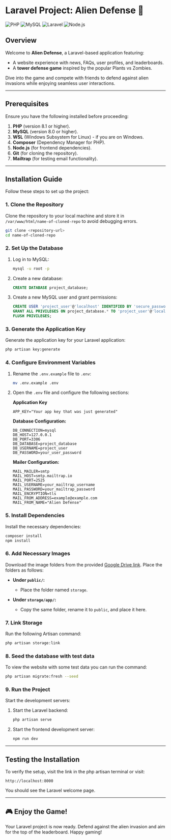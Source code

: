 # Laravel Project: Alien Defense 🚀

![PHP](https://img.shields.io/badge/PHP-%3E%3D8.1-blue) ![MySQL](https://img.shields.io/badge/MySQL-%3E%3D8.0-orange) ![Laravel](https://img.shields.io/badge/Laravel-11.x-red) ![Node.js](https://img.shields.io/badge/Node.js-%3E%3D16.0-green)

## Overview
Welcome to **Alien Defense**, a Laravel-based application featuring:

- A website experience with news, FAQs, user profiles, and leaderboards.
- A **tower defense game** inspired by the popular Plants vs Zombies.

Dive into the game and compete with friends to defend against alien invasions while enjoying seamless user interactions.

---

## Prerequisites
Ensure you have the following installed before proceeding:

1. **PHP** (version 8.1 or higher).
2. **MySQL** (version 8.0 or higher).
3. **WSL** (Windows Subsystem for Linux) - if you are on Windows.
4. **Composer** (Dependency Manager for PHP).
5. **Node.js** (for frontend dependencies).
6. **Git** (for cloning the repository).
7. **Mailtrap** (for testing email functionality).

---

## Installation Guide

Follow these steps to set up the project:

### 1. Clone the Repository
Clone the repository to your local machine and store it in `/var/www/html/name-of-cloned-repo` to avoid debugging errors.

```bash
git clone <repository-url>
cd name-of-cloned-repo
```

### 2. Set Up the Database
1. Log in to MySQL:
   ```bash
   mysql -u root -p
   ```
2. Create a new database:
   ```sql
   CREATE DATABASE project_database;
   ```
3. Create a new MySQL user and grant permissions:
   ```sql
   CREATE USER 'project_user'@'localhost' IDENTIFIED BY 'secure_password';
   GRANT ALL PRIVILEGES ON project_database.* TO 'project_user'@'localhost';
   FLUSH PRIVILEGES;
   ```

### 3. Generate the Application Key
Generate the application key for your Laravel application:
```bash
php artisan key:generate
```

### 4. Configure Environment Variables
1. Rename the `.env.example` file to `.env`:
   ```bash
   mv .env.example .env
   ```
2. Open the `.env` file and configure the following sections:

   **Application Key**
   ```env
   APP_KEY="Your app key that was just generated"
   ```

   **Database Configuration:**
   ```env
   DB_CONNECTION=mysql
   DB_HOST=127.0.0.1
   DB_PORT=3306
   DB_DATABASE=project_database
   DB_USERNAME=project_user
   DB_PASSWORD=your_user_password
   ```

   **Mailer Configuration:**
   ```env
   MAIL_MAILER=smtp
   MAIL_HOST=smtp.mailtrap.io
   MAIL_PORT=2525
   MAIL_USERNAME=your_mailtrap_username
   MAIL_PASSWORD=your_mailtrap_password
   MAIL_ENCRYPTION=tls
   MAIL_FROM_ADDRESS=example@example.com
   MAIL_FROM_NAME="Alien Defense"
   ```

### 5. Install Dependencies
Install the necessary dependencies:
```bash
composer install
npm install
```

### 6. Add Necessary Images
Download the image folders from the provided [Google Drive link](https://drive.google.com/drive/folders/1yXtwHPg8jSp3WjF9MovqwiqQ6VlkQhaq?usp=drive_link). Place the folders as follows:

- **Under `public/`:**
  - Place the folder named `storage`.

- **Under `storage/app/`:**
  - Copy the same folder, rename it to `public`, and place it here.

### 7. Link Storage
Run the following Artisan command:
```bash
php artisan storage:link
```

### 8. Seed the database with test data
To view the website with some test data you can run the command:
```bash
php artisan migrate:fresh --seed
```

### 9. Run the Project
Start the development servers:

1. Start the Laravel backend:
   ```bash
   php artisan serve
   ```
2. Start the frontend development server:
   ```bash
   npm run dev
   ```

---

## Testing the Installation
To verify the setup, visit the link in the php artisan terminal or visit:
```
http://localhost:8000
```
You should see the Laravel welcome page.

---

## 🎮 Enjoy the Game!
Your Laravel project is now ready. Defend against the alien invasion and aim for the top of the leaderboard. Happy gaming!

